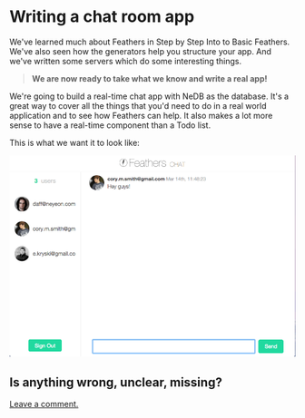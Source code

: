 # Writing a chat room app

We've learned much about Feathers in Step by Step Into to Basic Feathers.
We've also seen how the generators help you structure your app.
And we've written some servers which do some interesting things.

> **We are now ready to take what we know and write a real app!**

We're going to build a real-time chat app with NeDB as the database.
It's a great way to cover all the things that you'd need to do in a real world application
and to see how Feathers can help.
It also makes a lot more sense to have a real-time component than a Todo list.

This is what we want it to look like:

![Chat app screenshot](./assets/chat-screenshot.gif)

## Is anything wrong, unclear, missing?
[Leave a comment.](https://github.com/feathersjs/feathers-guide/issues/new?title=Comment:Chat-Readme&body=Comment:Chat-Readme)
